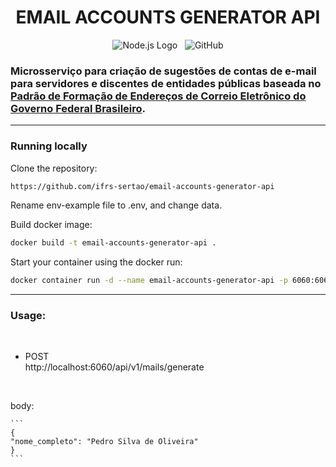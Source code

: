 <h1 align="center">EMAIL ACCOUNTS GENERATOR API</h1>
<p align="center">
  <img alt="Node.js Logo" src="https://img.shields.io/badge/Node.js-LTS-339933?logo=node.js">&nbsp;&nbsp;
   <img alt="GitHub" src="https://img.shields.io/github/license/lemuelZara/concepts-nodejs.svg">
</p>

### Microsserviço para criação de sugestões de contas de e-mail para servidores e discentes de entidades públicas baseada no [Padrão de Formação de Endereços de Correio Eletrônico do Governo Federal Brasileiro](https://www.gov.br/governodigital/pt-br/governanca-de-dados/padrao-de-formacao-de-enderecos-de-correio-eletronico.pdf).

---
### Running locally

Clone the repository:

```sh
https://github.com/ifrs-sertao/email-accounts-generator-api
```

Rename env-example file to .env, and change data.

Build docker image:
```sh
docker build -t email-accounts-generator-api .
```

Start your container using the docker run:
```sh 
docker container run -d --name email-accounts-generator-api -p 6060:6060 email-accounts-generator-api
```
---

### Usage:
<br/>

 - POST </br>
  http://localhost:6060/api/v1/mails/generate
  </br>
  
  body:

    ```
    {
    "nome_completo": "Pedro Silva de Oliveira"
    }
    ```
